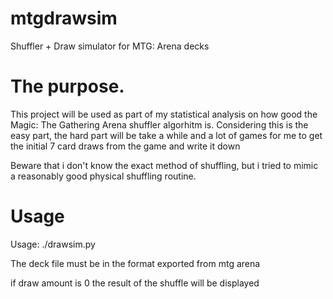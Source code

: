 # mtgdrawsim
Shuffler + Draw simulator for MTG: Arena decks

# The purpose.
This project will be used as part of my statistical analysis on how good the Magic: The Gathering Arena shuffler algorhitm is.
Considering this is the easy part, the hard part will be take a while and a lot of games for me to get the initial 7 card draws from the game and write it down

Beware that i don't know the exact method of shuffling, but i tried to mimic a reasonably good physical shuffling routine.


# Usage

Usage: ./drawsim.py <deck file> <draw amount>

The deck file must be in the format exported from mtg arena

if draw amount is 0 the result of the shuffle will be displayed
